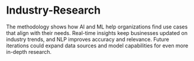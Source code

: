 # Industry-Research
The methodology shows how AI and ML help organizations find use cases that align with their needs. Real-time insights keep businesses updated on industry trends, and NLP improves accuracy and relevance. Future iterations could expand data sources and model capabilities for even more in-depth research.
